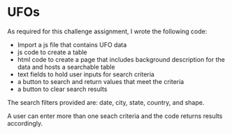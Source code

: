 # UFOs  
As required for this challenge assignment, I wrote the following code:   
- Import a js file that contains UFO data
- js code to create a table
- html code to create a page that includes background description for the data and hosts a searchable table
- text fields to hold user inputs for search criteria
- a button to search and return values that meet the criteria
- a button to clear search results  

The search filters provided are: date, city, state, country, and shape.  

A user can enter more than one seach criteria and the code returns results accordingly.
